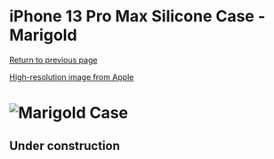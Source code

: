 # iPhone 13 Pro Max Silicone Case - Marigold

[Return to previous page](/iphone_13)

[High-resolution image from Apple](https://store.storeimages.cdn-apple.com/8756/as-images.apple.com/is//MM2M3?wid=4500&hei=4500&fmt=png)

# ![Marigold Case](/everyphone/MM2M3.png)

## Under construction
